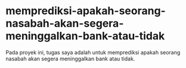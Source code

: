 # memprediksi-apakah-seorang-nasabah-akan-segera-meninggalkan-bank-atau-tidak
Pada proyek ini, tugas saya adalah untuk memprediksi apakah seorang nasabah akan segera meninggalkan bank atau tidak. 
